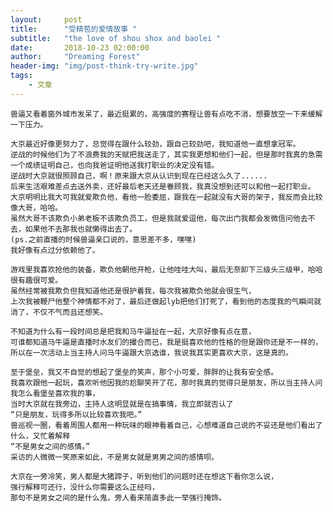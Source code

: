 ```yaml
---
layout:     post
title:      "受精苞的爱情故事 "
subtitle:   "the love of shou shox and baolei "
date:       2018-10-23 02:00:00
author:     "Dreaming Forest"
header-img: "img/post-think-try-write.jpg"
tags:
    - 文章
---
```


    兽逼又看着窗外城市发呆了，最近挺累的，高强度的赛程让兽有点吃不消，想要放空一下来缓解一下压力。
    
    大京最近好像更努力了，总觉得在跟什么较劲，跟自己较劲吧，我知道他一直想拿冠军。
    逆战的时候他们为了不浪费我的天赋把我送走了，其实我更想和他们一起，但是那时我真的急需一个成绩证明自己，也向我爸证明他送我打职业的决定没有错。
    逆战时大京就很照顾自己，啊！原来跟大京从认识到现在已经这么久了......
    后来生活艰难差点去送外卖，还好最后老天还是眷顾我，我真没想到还可以和他一起打职业。
    大京明明比我大可我就爱欺负他，看他一脸委屈，跟我在一起就没有大哥的架子，我反而会比较像大哥，哈哈。
    虽然大哥不该欺负小弟老板不该欺负员工，但是我就爱逗他，每次出门我都会发微信问他去不去，如果他不去那我也就懒得出去了。
    (ps.之前直播的时候兽逼亲口说的，意思差不多，嘿嘿)
    我好像有点过分依赖他了。
    
    游戏里我喜欢抢他的装备，欺负他朝他开枪，让他哇哇大叫，最后无奈卸下三级头三级甲，哈哈很有趣很可爱。
    虽然经常被我欺负但我知道他还是很护着我，每次我被欺负他就会很生气，
    上次我被鞭尸他整个神情都不对了，最后还做起lyb把他们打死了，看到他的态度我的气瞬间就消了，不仅不气而且还想笑。

    不知道为什么有一段时间总是把我和马牛逼扯在一起，大京好像有点在意，
    可谁都知道马牛逼是直播时水友们的撮合而已，我是挺喜欢他的性格的但是跟你还是不一样的，
    所以在一次活动上当主持人问马牛逼跟大京选谁，我说我其实更喜欢大京，这是真的。
     
    至于堡垒，我又不自觉的想起了堡垒的笑声，那个小可爱，胖胖的让我有安全感。
    我喜欢跟他一起玩，喜欢听他因我的尬聊笑开了花，那时我真的觉得只是朋友，所以当主持人问我怎么看堡垒喜欢我的事，
    当时大京就在我旁边，主持人这明显就是在搞事情，我立即就否认了
    “只是朋友，玩得多所以比较喜欢我吧。”
    兽巡视一圈，看着周围人都用一种玩味的眼神看着自己，心想难道自己说的不妥还是他们看出了什么，又忙着解释
    “不是男女之间的感情。”
    采访的人微微一笑原来如此，不是男女就是男男之间的感情呗。
    
    大京在一旁冷笑，男人都是大猪蹄子，听到他们的问题时还在想这下看你怎么说，
    强行解释可还行，没什么你需要这么正经吗，
    那句不是男女之间的是什么鬼，旁人看来简直多此一举强行掩饰。
 
 
    
